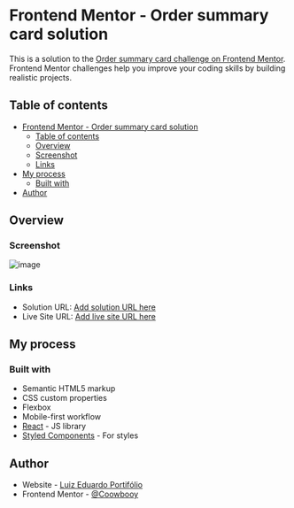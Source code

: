 # Frontend Mentor - Order summary card solution

This is a solution to the [Order summary card challenge on Frontend Mentor](https://www.frontendmentor.io/challenges/order-summary-component-QlPmajDUj). Frontend Mentor challenges help you improve your coding skills by building realistic projects. 

## Table of contents
- [Frontend Mentor - Order summary card solution](#frontend-mentor---order-summary-card-solution)
  - [Table of contents](#table-of-contents)
  - [Overview](#overview)
  - [Screenshot](#screenshot)
  - [Links](#links)
- [My process](#my-process)
  - [Built with](#built-with)
- [Author](#author)

## Overview

### Screenshot

![image](https://user-images.githubusercontent.com/69824782/136704023-dd203644-9264-49b6-be5f-adfb50bcd125.png)

### Links

- Solution URL: [Add solution URL here](https://github.com/EduardooPV/order-summary-fm)
- Live Site URL: [Add live site URL here](https://ordersumarry.netlify.app/)

## My process

### Built with

- Semantic HTML5 markup
- CSS custom properties
- Flexbox
- Mobile-first workflow
- [React](https://reactjs.org/) - JS library
- [Styled Components](https://styled-components.com/) - For styles

## Author

- Website - [Luiz Eduardo Portifólio](https://luiz-eduardo-prado-veltroni.netlify.app/)
- Frontend Mentor - [@Coowbooy](https://www.frontendmentor.io/profile/EduardooPV)

